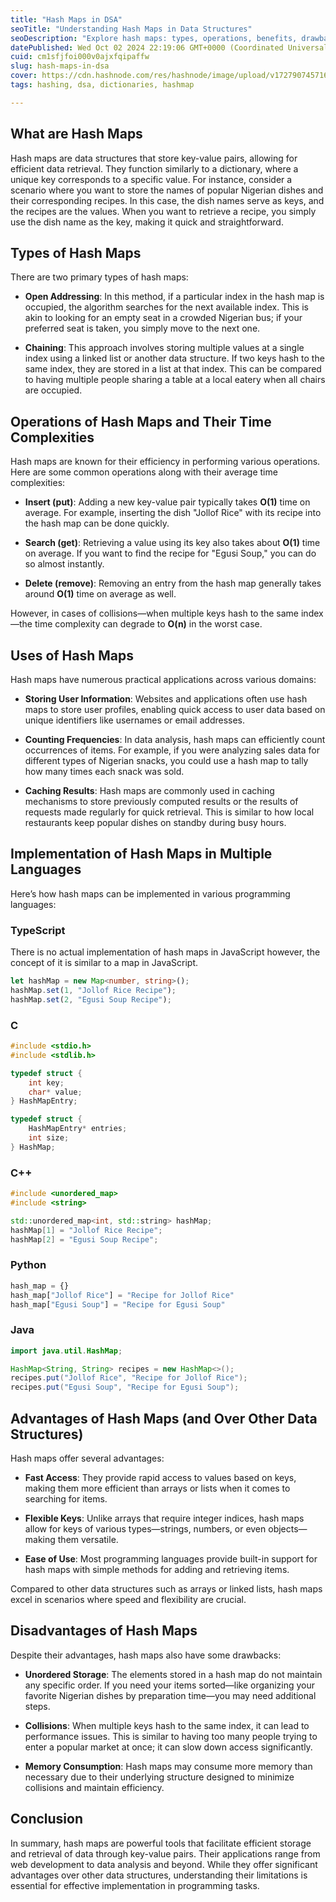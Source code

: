 ```yaml
---
title: "Hash Maps in DSA"
seoTitle: "Understanding Hash Maps in Data Structures"
seoDescription: "Explore hash maps: types, operations, benefits, drawbacks, and implementations in various programming languages"
datePublished: Wed Oct 02 2024 22:19:06 GMT+0000 (Coordinated Universal Time)
cuid: cm1sfjfoi000v0ajxfqipaffw
slug: hash-maps-in-dsa
cover: https://cdn.hashnode.com/res/hashnode/image/upload/v1727907457160/aeb1ef2c-72fa-4c85-83cd-052d2bb855d5.jpeg
tags: hashing, dsa, dictionaries, hashmap

---
```


## What are Hash Maps

Hash maps are data structures that store key-value pairs, allowing for efficient data retrieval. They function similarly to a dictionary, where a unique key corresponds to a specific value. For instance, consider a scenario where you want to store the names of popular Nigerian dishes and their corresponding recipes. In this case, the dish names serve as keys, and the recipes are the values. When you want to retrieve a recipe, you simply use the dish name as the key, making it quick and straightforward.

## Types of Hash Maps

There are two primary types of hash maps:

* **Open Addressing**: In this method, if a particular index in the hash map is occupied, the algorithm searches for the next available index. This is akin to looking for an empty seat in a crowded Nigerian bus; if your preferred seat is taken, you simply move to the next one.
    
* **Chaining**: This approach involves storing multiple values at a single index using a linked list or another data structure. If two keys hash to the same index, they are stored in a list at that index. This can be compared to having multiple people sharing a table at a local eatery when all chairs are occupied.
    

## Operations of Hash Maps and Their Time Complexities

Hash maps are known for their efficiency in performing various operations. Here are some common operations along with their average time complexities:

* **Insert (put)**: Adding a new key-value pair typically takes **O(1)** time on average. For example, inserting the dish "Jollof Rice" with its recipe into the hash map can be done quickly.
    
* **Search (get)**: Retrieving a value using its key also takes about **O(1)** time on average. If you want to find the recipe for "Egusi Soup," you can do so almost instantly.
    
* **Delete (remove)**: Removing an entry from the hash map generally takes around **O(1)** time on average as well.
    

However, in cases of collisions—when multiple keys hash to the same index—the time complexity can degrade to **O(n)** in the worst case.

## Uses of Hash Maps

Hash maps have numerous practical applications across various domains:

* **Storing User Information**: Websites and applications often use hash maps to store user profiles, enabling quick access to user data based on unique identifiers like usernames or email addresses.
    
* **Counting Frequencies**: In data analysis, hash maps can efficiently count occurrences of items. For example, if you were analyzing sales data for different types of Nigerian snacks, you could use a hash map to tally how many times each snack was sold.
    
* **Caching Results**: Hash maps are commonly used in caching mechanisms to store previously computed results or the results of requests made regularly for quick retrieval. This is similar to how local restaurants keep popular dishes on standby during busy hours.
    

## Implementation of Hash Maps in Multiple Languages

Here’s how hash maps can be implemented in various programming languages:

### TypeScript

There is no actual implementation of hash maps in JavaScript however, the concept of it is similar to a map in JavaScript.

```typescript
let hashMap = new Map<number, string>();
hashMap.set(1, "Jollof Rice Recipe");
hashMap.set(2, "Egusi Soup Recipe");
```

### C

```c
#include <stdio.h>
#include <stdlib.h>

typedef struct {
    int key;
    char* value;
} HashMapEntry;

typedef struct {
    HashMapEntry* entries;
    int size;
} HashMap;
```

### C++

```cpp
#include <unordered_map>
#include <string>

std::unordered_map<int, std::string> hashMap;
hashMap[1] = "Jollof Rice Recipe";
hashMap[2] = "Egusi Soup Recipe";
```

### Python

```python
hash_map = {}
hash_map["Jollof Rice"] = "Recipe for Jollof Rice"
hash_map["Egusi Soup"] = "Recipe for Egusi Soup"
```

### Java

```java
import java.util.HashMap;

HashMap<String, String> recipes = new HashMap<>();
recipes.put("Jollof Rice", "Recipe for Jollof Rice");
recipes.put("Egusi Soup", "Recipe for Egusi Soup");
```

## Advantages of Hash Maps (and Over Other Data Structures)

Hash maps offer several advantages:

* **Fast Access**: They provide rapid access to values based on keys, making them more efficient than arrays or lists when it comes to searching for items.
    
* **Flexible Keys**: Unlike arrays that require integer indices, hash maps allow for keys of various types—strings, numbers, or even objects—making them versatile.
    
* **Ease of Use**: Most programming languages provide built-in support for hash maps with simple methods for adding and retrieving items.
    

Compared to other data structures such as arrays or linked lists, hash maps excel in scenarios where speed and flexibility are crucial.

## Disadvantages of Hash Maps

Despite their advantages, hash maps also have some drawbacks:

* **Unordered Storage**: The elements stored in a hash map do not maintain any specific order. If you need your items sorted—like organizing your favorite Nigerian dishes by preparation time—you may need additional steps.
    
* **Collisions**: When multiple keys hash to the same index, it can lead to performance issues. This is similar to having too many people trying to enter a popular market at once; it can slow down access significantly.
    
* **Memory Consumption**: Hash maps may consume more memory than necessary due to their underlying structure designed to minimize collisions and maintain efficiency.
    

## Conclusion

In summary, hash maps are powerful tools that facilitate efficient storage and retrieval of data through key-value pairs. Their applications range from web development to data analysis and beyond. While they offer significant advantages over other data structures, understanding their limitations is essential for effective implementation in programming tasks.